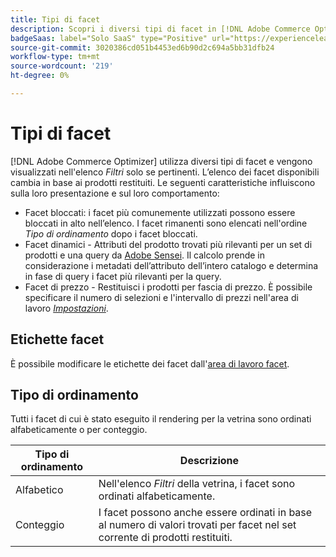 ```yaml
---
title: Tipi di facet
description: Scopri i diversi tipi di facet in [!DNL Adobe Commerce Optimizer].
badgeSaas: label="Solo SaaS" type="Positive" url="https://experienceleague.adobe.com/en/docs/commerce/user-guides/product-solutions" tooltip="Applicabile solo ai progetti Adobe Commerce as a Cloud Service e Adobe Commerce Optimizer (infrastruttura SaaS gestita da Adobe)."
source-git-commit: 3020386cd051b4453ed6b90d2c694a5bb31dfb24
workflow-type: tm+mt
source-wordcount: '219'
ht-degree: 0%

---
```


# Tipi di facet

[!DNL Adobe Commerce Optimizer] utilizza diversi tipi di facet e vengono visualizzati nell&#39;elenco *Filtri* solo se pertinenti. L’elenco dei facet disponibili cambia in base ai prodotti restituiti. Le seguenti caratteristiche influiscono sulla loro presentazione e sul loro comportamento:

- Facet bloccati: i facet più comunemente utilizzati possono essere bloccati in alto nell’elenco. I facet rimanenti sono elencati nell&#39;ordine *Tipo di ordinamento* dopo i facet bloccati.
- Facet dinamici - Attributi del prodotto trovati più rilevanti per un set di prodotti e una query da [Adobe Sensei](https://www.adobe.com/sensei.html). Il calcolo prende in considerazione i metadati dell’attributo dell’intero catalogo e determina in fase di query i facet più rilevanti per la query.
- Facet di prezzo - Restituisci i prodotti per fascia di prezzo. È possibile specificare il numero di selezioni e l&#39;intervallo di prezzi nell&#39;area di lavoro [*Impostazioni*](../../settings.md).

## Etichette facet

È possibile modificare le etichette dei facet dall&#39;[area di lavoro facet](workspace.md).

## Tipo di ordinamento

Tutti i facet di cui è stato eseguito il rendering per la vetrina sono ordinati alfabeticamente o per conteggio.

| Tipo di ordinamento | Descrizione |
|--- |--- |
| Alfabetico | Nell&#39;elenco *Filtri* della vetrina, i facet sono ordinati alfabeticamente. |
| Conteggio | I facet possono anche essere ordinati in base al numero di valori trovati per facet nel set corrente di prodotti restituiti. |
